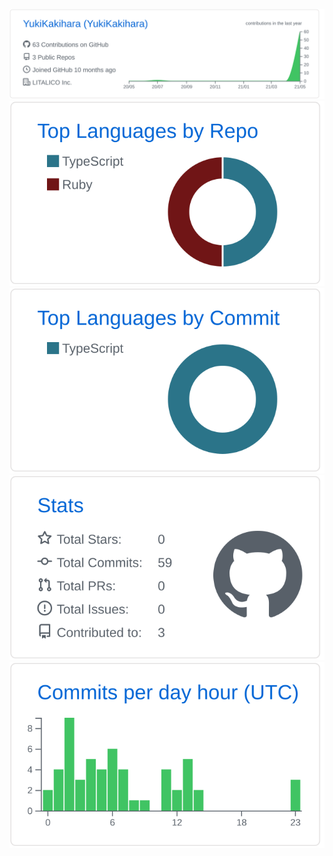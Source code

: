 ![](https://raw.githubusercontent.com/YukiKakihara/YukiKakihara/master/profile-summary-card-output/github/0-profile-details.svg)
![](https://raw.githubusercontent.com/YukiKakihara/YukiKakihara/master/profile-summary-card-output/github/1-repos-per-language.svg) ![](https://raw.githubusercontent.com/YukiKakihara/YukiKakihara/master/profile-summary-card-output/github/2-most-commit-language.svg)
![](https://raw.githubusercontent.com/YukiKakihara/YukiKakihara/master/profile-summary-card-output/github/3-stats.svg) ![](https://raw.githubusercontent.com/YukiKakihara/YukiKakihara/master/profile-summary-card-output/github/4-productive-time.svg)
